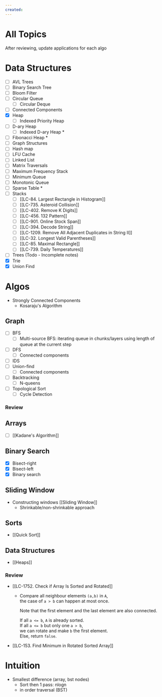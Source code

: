 ```yaml
---
created:
---
```

 # All Topics

After reviewing, update applications for each algo

# Data Structures
- [ ] AVL Trees
- [ ] Binary Search Tree
- [ ] Bloom Filter
- [ ] Circular Queue
	- [ ] Circular Deque
- [ ] Connected Components
- [x] Heap
	- [ ] Indexed Priority Heap
- [ ] D-ary Heap
	- [ ] Indexed D-ary Heap *
- [ ] Fibonacci Heap *
- [ ] Graph Structures
- [ ] Hash map
- [ ] LFU Cache
- [ ] Linked List
- [ ] Matrix Traversals
- [ ] Maximum Frequency Stack
- [ ] Minimum Queue
- [ ] Monotonic Queue
- [ ] Sparse Table  *
- [ ] Stacks
	- [ ] [[LC-84. Largest Rectangle in Histogram]]
	- [ ] [[LC-735. Asteroid Collision]]
	- [ ] [[LC-402. Remove K Digits]]
	- [ ] [[LC-456. 132 Pattern]]
	- [ ] [[LC-901. Online Stock Span]]
	- [ ] [[LC-394. Decode String]]
	- [ ] [[LC-1209. Remove All Adjacent Duplicates in String II]]
	- [ ] [[LC-32. Longest Valid Parentheses]]
	- [ ] [[LC-85. Maximal Rectangle]]
	- [ ] [[LC-739. Daily Temperatures]]
- [ ] Trees (Todo - Incomplete notes)
- [x] Trie
- [x] Union Find

# Algos
- Strongly Connected Components
	- Kosaraju's Algorithm

## Graph

- [ ] BFS
	- [ ] Multi-source BFS: iterating queue in chunks/layers using length of queue at the current step
- [ ] DFS
	- [ ] Connected components
- [ ] IDS
- [ ] Union-find
	- [ ] Connected components
- [ ] Backtracking
	- [ ] N-queens

- [ ] Topological Sort 
	- [ ] Cycle Detection

### Review 
## Arrays
- [ ] [[Kadane's Algorithm]]
## Binary Search
- [x] Bisect-right
- [x] Bisect-left
- [x] Binary search

## Sliding Window
- Constructing windows [[Sliding Window]]
	- Shrinkable/non-shrinkable approach

## Sorts
 - [[Quick Sort]]

## Data Structures
 - [[Heaps]]
### Review
- [[LC-1752. Check if Array Is Sorted and Rotated]]  
	- Compare all neighbour elements `(a,b)` in `A`,  
		the case of `a > b` can happen at most once.
		
		Note that the first element and the last element are also connected.
		
		If all `a <= b`, `A` is already sorted.  
		If all `a <= b` but only one `a > b`,  
		we can rotate and make `b` the first element.  
		Else, return `false`.

- [[LC-153. Find Minimum in Rotated Sorted Array]]

# Intuition
- Smallest difference (array, bst nodes)
	- Sort then 1 pass: nlogn
	- in order traversal (BST)